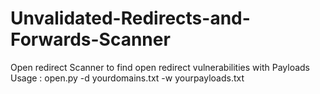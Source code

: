 # Unvalidated-Redirects-and-Forwards-Scanner
Open redirect Scanner to find open redirect vulnerabilities with Payloads
Usage : open.py -d yourdomains.txt -w yourpayloads.txt
